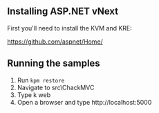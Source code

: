 ## Installing ASP.NET vNext

First you'll need to install the KVM and KRE:

https://github.com/aspnet/Home/

## Running the samples 

1. Run `kpm restore`
2. Navigate to src\ChackMVC
3. Type k web
4. Open a browser and type http://localhost:5000

